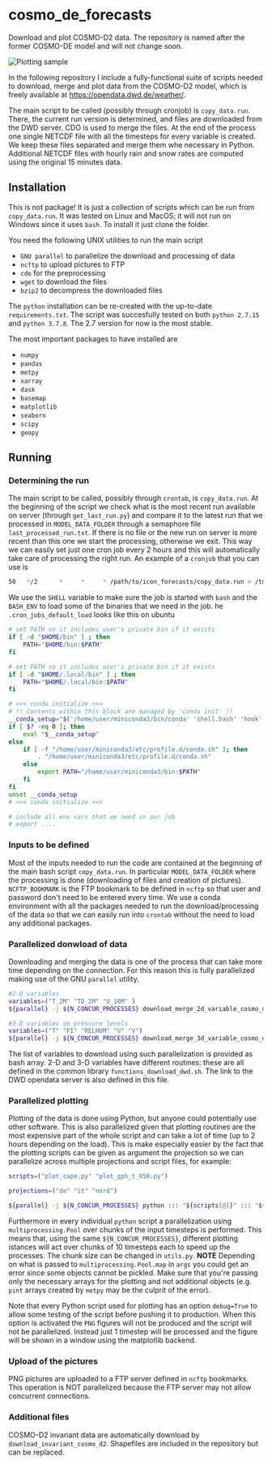 # cosmo_de_forecasts
Download and plot COSMO-D2 data. The repository is named after the former COSMO-DE model and will not change soon.  

![Plotting sample](http://guidocioni.altervista.org/cosmo_de_forecasts/t_v_pres/t_v_pres_1.png)

In the following repository I include a fully-functional suite of scripts needed to download, merge and plot data from the COSMO-D2 model,
which is freely available at https://opendata.dwd.de/weather/.

The main script to be called (possibly through cronjob) is `copy_data.run`. 
There, the current run version is determined, and files are downloaded from the DWD server.
CDO is used to merge the files. At the end of the process one single NETCDF file with all the timesteps for every variable is created. We keep these files separated and merge them whe necessary in Python.
Additional NETCDF files with hourly rain and snow rates are computed using the original 15 minutes data. 

## Installation
This is not package! It is just a collection of scripts which can be run from `copy_data.run`. It was tested on Linux and MacOS; it will not run on Windows since it uses `bash`. To install it just clone the folder.

You need the following UNIX utilities to run the main script

- `GNU parallel` to parallelize the download and processing of data
- `ncftp` to upload pictures to FTP
- `cdo` for the preprocessing
- `wget` to download the files
- `bzip2` to decompress the downloaded files

The `python` installation can be re-created with the up-to-date `requirements.txt`. The script was succesfully tested on both `python 2.7.15` and `python 3.7.8`. The 2.7 version for now is the most stable.

The most important packages to have installed are 

- `numpy`
- `pandas`
- `metpy`
- `xarray`
- `dask`
- `basemap`
- `matplotlib`
- `seaborn`
- `scipy`
- `geopy`

## Running 

### Determining the run
The main script to be called, possibly through `crontab`, is `copy_data.run`. At the beginning of the script we check what is the most recent run available on server (through `get_last_run.py`) and compare it to the latest run that we processed in `MODEL_DATA_FOLDER` through a semaphore file `last_processed_run.txt`. If there is no file or the new run on server is more recent than this one we start the processing, otherwise we exit. This way we can easily set just one cron job every 2 hours and this will automatically take care of processing the right run. 
An example of a `cronjob` that you can use is 

```bash
50   */2      *     *     * /path/to/icon_forecasts/copy_data.run > /tmp/cosmo-d2/`/bin/date +\%Y\%m\%d\%H\%M\%S`-cron.log 2>&1
```
We use the `SHELL` variable to make sure the job is started with `bash` and the `BASH_ENV` to load some of the binaries that we need in the job.
he `.cron_jobs_default_load` looks like this on ubuntu

```bash
# set PATH so it includes user's private bin if it exists
if [ -d "$HOME/bin" ] ; then
    PATH="$HOME/bin:$PATH"
fi

# set PATH so it includes user's private bin if it exists
if [ -d "$HOME/.local/bin" ] ; then
    PATH="$HOME/.local/bin:$PATH"
fi

# >>> conda initialize >>>
# !! Contents within this block are managed by 'conda init' !!
__conda_setup="$('/home/user/miniconda3/bin/conda' 'shell.bash' 'hook' 2> /dev/null)"
if [ $? -eq 0 ]; then
    eval "$__conda_setup"
else
    if [ -f "/home/user/miniconda3/etc/profile.d/conda.sh" ]; then
        . "/home/user/miniconda3/etc/profile.d/conda.sh"
    else
        export PATH="/home/user/miniconda3/bin:$PATH"
    fi
fi
unset __conda_setup
# <<< conda initialize <<<

# include all env vars that we need in our job
# export ....

```

### Inputs to be defined 
Most of the inputs needed to run the code are contained at the beginning of the main bash script `copy_data.run`. In particular `MODEL_DATA_FOLDER` where the processing is done (downloading of files and creation of pictures). 
`NCFTP_BOOKMARK` is the FTP bookmark to be defined in `ncftp` so that user and password don't need to be entered every time.
We use a conda environment with all the packages needed to run the download/processing of the data so that we can easily run into `crontab` without the need to load any additional packages.

### Parallelized donwload of data 
Downloading and merging the data is one of the process that can take more time depending on the connection.
For this reason this is fully parallelized making use of the GNU `parallel` utility.
```bash
#2-D variables
variables=("T_2M" "TD_2M" "U_10M" )
${parallel} -j ${N_CONCUR_PROCESSES} download_merge_2d_variable_cosmo_d2 ::: "${variables[@]}"

#3-D variables on pressure levels
variables=("T" "FI" "RELHUM" "U" "V")
${parallel} -j ${N_CONCUR_PROCESSES} download_merge_3d_variable_cosmo_d2 ::: "${variables[@]}"
```
The list of variables to download using such parallelization is provided as bash array. 2-D and 3-D variables have different
routines: these are all defined in the common library `functions_download_dwd.sh`. The link to the DWD opendata server is also defined in this file.

### Parallelized plotting
Plotting of the data is done using Python, but anyone could potentially use other software. This is also parallelized
given that plotting routines are the most expensive part of the whole script and can take a lot of time (up to 2 hours
depending on the load).
This is make especially easier by the
fact that the plotting scripts can be given as argument the projection so we can parallelize across multiple projections
and script files, for example:
```bash
scripts=("plot_cape.py" "plot_gph_t_850.py")

projections=("de" "it" "nord")

${parallel} -j ${N_CONCUR_PROCESSES} python ::: "${scripts[@]}" ::: "${projections[@]}"
```
Furthermore in every individual `python` script a parallelization using `multiprocessing.Pool` over chunks of the input timesteps is performed. This means that, using the same `${N_CONCUR_PROCESSES}`, different plotting istances will act over chunks of 10 timesteps each to speed up the processes. The chunk size can be changed in `utils.py`.
**NOTE**
Depending on what is passed to `multiprocessing.Pool.map` in `args` you could get an error since some objects cannot be pickled. Make sure that you're passing only the necessary arrays for the plotting and not additional objects (e.g. `pint` arrays created by `metpy` may be the culprit of the error).

Note that every Python script used for plotting has an option `debug=True` to allow some testing of the script before pushing it to production. When this option is activated the `PNG` figures will not be produced and the script will not be parallelized. Instead just 1 timestep will be processed and the figure will be shown in a window using the matplotlib backend.

### Upload of the pictures
PNG pictures are uploaded to a FTP server defined in `ncftp` bookmarks. This operation is NOT parallelized because the FTP server may not allow concurrent connections.

### Additional files
COSMO-D2 invariant data are automatically download by `download_invariant_cosmo_d2`. Shapefiles are included in the repository but can be replaced. 
